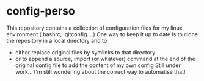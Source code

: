 # config-perso
This repository contains a collection of configuration files for my linux environment (.bashrc, .gitconfig....)
One way to keep it up to date is to clone the repository in a local directory and to 
 - either replace original files by symlinks to that directory
 - or to append a source, import (or whatever) command at the end of the original config file to add the content of my own config
Still under work... I'm still wondering about the correct way to automatise that!


 
